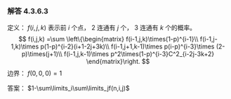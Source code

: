 ### 解答 4.3.6.3

定义： $f(i,j,k)$ 表示前 $i$ 个点， $2$ 连通有 $j$ 个， $3$ 连通有 $k$ 个的概率。
$$
f(i,j,k) =\sum
\left\{\begin{matrix}
 f(i-1,j,k)\times(1-p)^{i-1}\\
 f(i-1,j-1,k)\times p(1-p)^{i-2}(i+1-2j+3k)\\
f(i-1,j+1,k-1)\times p(i-p)^{i-3}\times (2-p)\times(j+1)\\
f(i-1,j,k-1)\times p^2\times(1-p)^{i-3}C^2_{i-2j-3k+2}
\end{matrix}\right.
$$
边界： $f(0,0,0)=1$

答案： $1-\sum\limits_i\sum\limits_jf(n,i,j)$